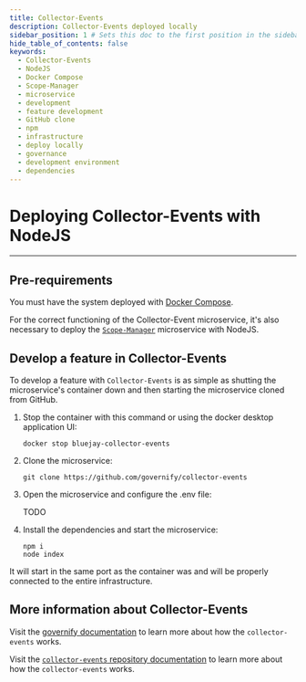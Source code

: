 ```yaml
---
title: Collector-Events
description: Collector-Events deployed locally
sidebar_position: 1 # Sets this doc to the first position in the sidebar
hide_table_of_contents: false
keywords:
  - Collector-Events
  - NodeJS
  - Docker Compose
  - Scope-Manager
  - microservice
  - development
  - feature development
  - GitHub clone
  - npm
  - infrastructure
  - deploy locally
  - governance
  - development environment
  - dependencies
---
```


# Deploying Collector-Events with NodeJS

---

## Pre-requirements

You must have the system deployed with [Docker Compose](/development/setup-development-environment/docker-compose).

For the correct functioning of the Collector-Event microservice, it's also necessary to deploy the [`Scope-Manager`](/development/setup-development-environment/nodejs/scopes-manager) microservice with NodeJS.

## Develop a feature in Collector-Events

To develop a feature with `Collector-Events` is as simple as shutting the microservice's container down and then starting the microservice cloned from GitHub.

1. Stop the container with this command or using the docker desktop application UI:

    ```bin/bash
    docker stop bluejay-collector-events
    ```

2. Clone the microservice:

    ```bin/bash
    git clone https://github.com/governify/collector-events
    ```

3. Open the microservice and configure the .env file:

    TODO

4. Install the dependencies and start the microservice:

    ```bin/bash
    npm i
    node index
    ```

It will start in the same port as the container was and will be properly connected to the entire infrastructure.

## More information about Collector-Events

Visit the [governify documentation](https://docs.governify.io/development/services/collectors/collector-events) to learn more about how the `collector-events` works.

Visit the [`collector-events` repository documentation](https://github.com/governify/collector-events?tab=readme-ov-file#governify-events-collector) to learn more about how the `collector-events` works.
